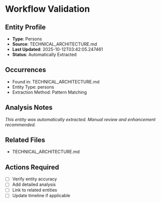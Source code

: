 # Workflow Validation

## Entity Profile
- **Type**: Persons
- **Source**: TECHNICAL_ARCHITECTURE.md
- **Last Updated**: 2025-10-12T03:42:05.247461
- **Status**: Automatically Extracted

## Occurrences
- Found in: TECHNICAL_ARCHITECTURE.md
- Entity Type: persons
- Extraction Method: Pattern Matching

## Analysis Notes
*This entity was automatically extracted. Manual review and enhancement recommended.*

## Related Files
- TECHNICAL_ARCHITECTURE.md

## Actions Required
- [ ] Verify entity accuracy
- [ ] Add detailed analysis
- [ ] Link to related entities
- [ ] Update timeline if applicable
